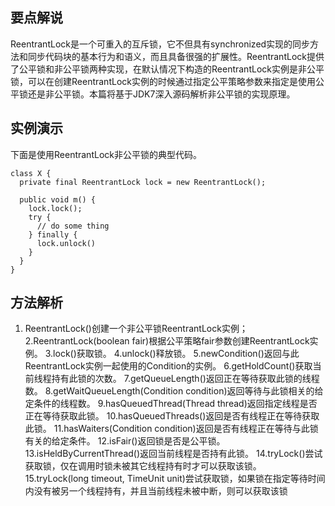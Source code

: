 ## 要点解说
ReentrantLock是一个可重入的互斥锁，它不但具有synchronized实现的同步方法和同步代码块的基本行为和语义，而且具备很强的扩展性。ReentrantLock提供了公平锁和非公平锁两种实现，在默认情况下构造的ReentrantLock实例是非公平锁，可以在创建ReentrantLock实例的时候通过指定公平策略参数来指定是使用公平锁还是非公平锁。本篇将基于JDK7深入源码解析非公平锁的实现原理。

## 实例演示
下面是使用ReentrantLock非公平锁的典型代码。
```
class X {
  private final ReentrantLock lock = new ReentrantLock();

  public void m() {
    lock.lock();
    try {
      // do some thing
    } finally {
      lock.unlock()
    }
  }
}
```

## 方法解析
1. ReentrantLock()创建一个非公平锁ReentrantLock实例；  
2.ReentrantLock(boolean fair)根据公平策略fair参数创建ReentrantLock实例。 
3.lock()获取锁。 
4.unlock()释放锁。 
5.newCondition()返回与此ReentrantLock实例一起使用的Condition的实例。 
6.getHoldCount()获取当前线程持有此锁的次数。 
7.getQueueLength()返回正在等待获取此锁的线程数。 
8.getWaitQueueLength(Condition condition)返回等待与此锁相关的给定条件的线程数。 
9.hasQueuedThread(Thread thread)返回指定线程是否正在等待获取此锁。 
10.hasQueuedThreads()返回是否有线程正在等待获取此锁。 
11.hasWaiters(Condition condition)返回是否有线程正在等待与此锁有关的给定条件。 
12.isFair()返回锁是否是公平锁。 
13.isHeldByCurrentThread()返回当前线程是否持有此锁。 
14.tryLock()尝试获取锁，仅在调用时锁未被其它线程持有时才可以获取该锁。 
15.tryLock(long timeout, TimeUnit unit)尝试获取锁，如果锁在指定等待时间内没有被另一个线程持有，并且当前线程未被中断，则可以获取该锁
